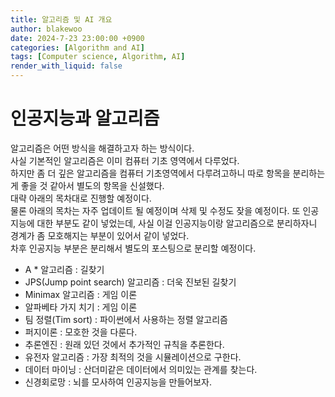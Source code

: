 ```yaml
---
title: 알고리즘 및 AI 개요
author: blakewoo
date: 2024-7-23 23:00:00 +0900
categories: [Algorithm and AI]
tags: [Computer science, Algorithm, AI] 
render_with_liquid: false
---
```


# 인공지능과 알고리즘

알고리즘은 어떤 방식을 해결하고자 하는 방식이다.   
사실 기본적인 알고리즘은 이미 컴퓨터 기초 영역에서 다루었다.   
하지만 좀 더 깊은 알고리즘을 컴퓨터 기초영역에서 다루려고하니 따로 항목을 분리하는게
좋을 것 같아서 별도의 항목을 신설했다.   
대략 아래의 목차대로 진행할 예정이다.   
물론 아래의 목차는 자주 업데이트 될 예정이며 삭제 및 수정도 잦을 예정이다.
또 인공지능에 대한 부분도 같이 넣었는데, 사실 이걸 인공지능이랑 알고리즘으로 분리하자니
경계가 좀 모호해지는 부분이 있어서 같이 넣었다.   
차후 인공지능 부분은 분리해서 별도의 포스팅으로 분리할 예정이다.


- A * 알고리즘 : 길찾기
- JPS(Jump point search) 알고리즘 : 더욱 진보된 길찾기  
- Minimax 알고리즘 : 게임 이론
- 알파베타 가지 치기 : 게임 이론
- 팀 정렬(Tim sort) : 파이썬에서 사용하는 정렬 알고리즘
- 퍼지이론 : 모호한 것을 다룬다.
- 추론엔진 : 원래 있던 것에서 추가적인 규칙을 추론한다.
- 유전자 알고리즘 : 가장 최적의 것을 시뮬레이션으로 구한다.
- 데이터 마이닝 : 산더미같은 데이터에서 의미있는 관계를 찾는다.
- 신경회로망 : 뇌를 모사하여 인공지능을 만들어보자.
